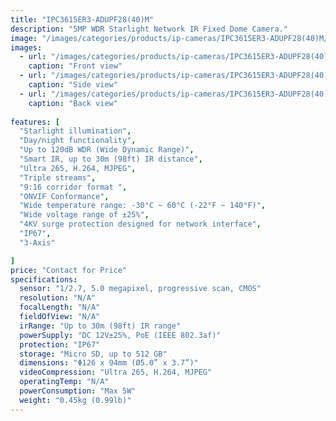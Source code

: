 ```yaml
---
title: "IPC3615ER3-ADUPF28(40)M"
description: "5MP WDR Starlight Network IR Fixed Dome Camera."
image: "/images/categories/products/ip-cameras/IPC3615ER3-ADUPF28(40)M/IPC3618SR3-ADUPF28(42)KM-G.png"
images:
  - url: "/images/categories/products/ip-cameras/IPC3615ER3-ADUPF28(40)M/IPC3618SR3-ADUPF28(42)KM-G.png"
    caption: "Front view"
  - url: "/images/categories/products/ip-cameras/IPC3615ER3-ADUPF28(40)M/IPC3618SR3-ADUPF28(41)KM-G.png"
    caption: "Side view"
  - url: "/images/categories/products/ip-cameras/IPC3615ER3-ADUPF28(40)M/IPC3618SR3-ADUPF28(43)KM-G.png"
    caption: "Back view"
    
features: [
  "Starlight illumination",
  "Day/night functionality",
  "Up to 120dB WDR (Wide Dynamic Range)",
  "Smart IR, up to 30m (98ft) IR distance",
  "Ultra 265, H.264, MJPEG",
  "Triple streams",
  "9:16 corridor format ",
  "ONVIF Conformance",
  "Wide temperature range: -30°C ~ 60°C (-22°F ~ 140°F)",
  "Wide voltage range of ±25%",
  "4KV surge protection designed for network interface",
  "IP67",
  "3-Axis"

]
price: "Contact for Price"
specifications:
  sensor: "1/2.7, 5.0 megapixel, progressive scan, CMOS"
  resolution: "N/A"
  focalLength: "N/A"
  fieldOfView: "N/A"
  irRange: "Up to 30m (98ft) IR range"
  powerSupply: "DC 12V±25%, PoE (IEEE 802.3af)"
  protection: "IP67"
  storage: "Micro SD, up to 512 GB"
  dimensions: "Φ126 x 94mm (Ø5.0” x 3.7”)"
  videoCompression: "Ultra 265, H.264, MJPEG"
  operatingTemp: "N/A"
  powerConsumption: "Max 5W"
  weight: "0.45kg (0.99lb)"
---
```

